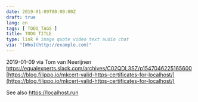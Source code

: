 ```yaml
---
date: 2019-01-09T00:00:00Z
draft: true
lang: en
tags: [ TODO_TAGS ]
title: TODO_TITLE
type: link # image quote video text audio chat
via: "[Who](http://example.com)"
---
```



2019-01-09 via Tom van Neerijnen
https://equalexperts.slack.com/archives/C02QDL3SZ/p1547046225165600
[https://blog.filippo.io/mkcert-valid-https-certificates-for-localhost/](https://blog.filippo.io/mkcert-valid-https-certificates-for-localhost/)

See also https://localhost.run

